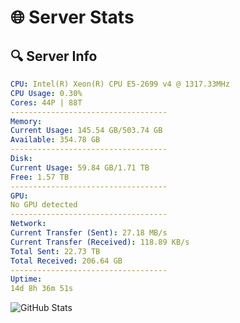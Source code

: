 # 🌐 Server Stats
## 🔍 Server Info
```yaml
CPU: Intel(R) Xeon(R) CPU E5-2699 v4 @ 1317.33MHz
CPU Usage: 0.30%
Cores: 44P | 88T
-----------------------------------
Memory:
Current Usage: 145.54 GB/503.74 GB
Available: 354.78 GB
-----------------------------------
Disk:
Current Usage: 59.84 GB/1.71 TB
Free: 1.57 TB
-----------------------------------
GPU:
No GPU detected
-----------------------------------
Network:
Current Transfer (Sent): 27.18 MB/s
Current Transfer (Received): 118.89 KB/s
Total Sent: 22.73 TB
Total Received: 206.64 GB
-----------------------------------
Uptime:
14d 8h 36m 51s
```
![GitHub Stats](https://img.shields.io/badge/Updated-2025-03-22_05:59:40-blue)